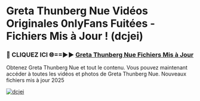 # Greta Thunberg Nue Vidéos Originales 0nlyFans Fuitées - Fichiers Mis à Jour ! (dcjei)

<h3>🔴 CLIQUEZ ICI 🌐==►► <a href="https://tinyurl.com/2pmr4ezf" rel="nofollow">Greta Thunberg Nue Fichiers Mis à Jour</a></h3>

Obtenez Greta Thunberg Nue et tout le contenu. Vous pouvez maintenant accéder à toutes les vidéos et photos de Greta Thunberg Nue. Nouveaux fichiers mis à jour 2025

[![dcjei](https://i.imgur.com/6SNvagu.gif)](https://tinyurl.com/2pmr4ezf)
